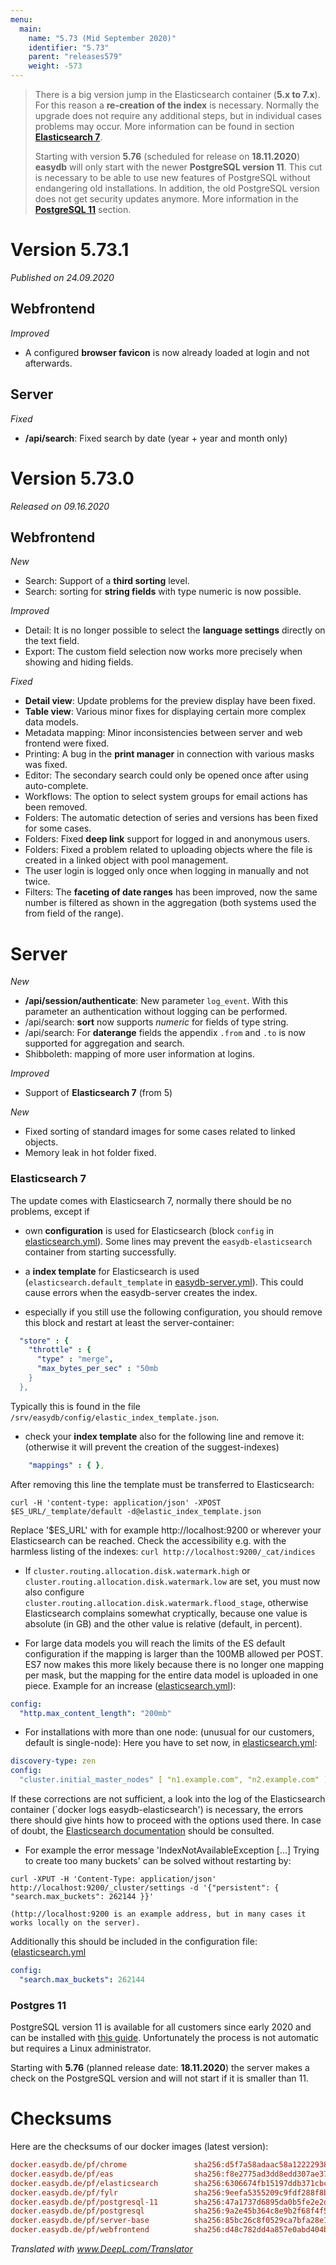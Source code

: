 ```yaml
---
menu:
  main:
    name: "5.73 (Mid September 2020)"
    identifier: "5.73"
    parent: "releases579"
    weight: -573
---
```


> There is a big version jump in the Elasticsearch container (**5.x to 7.x**). For this reason a **re-creation of the index** is necessary. Normally the upgrade does not require any additional steps, but in individual cases problems may occur. More information can be found in section **[Elasticsearch 7](#elasticsearch-7)**.
>
> Starting with version **5.76** (scheduled for release on **18.11.2020**) **easydb** will only start with the newer **PostgreSQL version 11**. This cut is necessary to be able to use new features of PostgreSQL without endangering old installations. In addition, the old PostgreSQL version does not get security updates anymore. More information in the **[PostgreSQL 11](#postgres-11)** section.

# Version 5.73.1

*Published on 24.09.2020*

## Webfrontend

*Improved*

- A configured **browser favicon** is now already loaded at login and not afterwards.

## Server

*Fixed*

- **/api/search**: Fixed search by date (year + year and month only)

# Version 5.73.0

*Released on 09.16.2020*

## Webfrontend

*New*

- Search: Support of a **third sorting** level.
- Search: sorting for **string fields** with type numeric is now possible.

*Improved*

- Detail: It is no longer possible to select the **language settings** directly on the text field.
- Export: The custom field selection now works more precisely when showing and hiding fields.

*Fixed*

- **Detail view**: Update problems for the preview display have been fixed.
- **Table view**: Various minor fixes for displaying certain more complex data models.
- Metadata mapping: Minor inconsistencies between server and web frontend were fixed.
- Printing: A bug in the **print manager** in connection with various masks was fixed.
- Editor: The secondary search could only be opened once after using auto-complete.
- Workflows: The option to select system groups for email actions has been removed. 
- Folders: The automatic detection of series and versions has been fixed for some cases.
- Folders: Fixed **deep link** support for logged in and anonymous users. 
- Folders: Fixed a problem related to uploading objects where the file is created in a linked object with pool management.
- The user login is logged only once when logging in manually and not twice.
- Filters: The **faceting of date ranges** has been improved, now the same number is filtered as shown in the aggregation (both systems used the from field of the range).

# Server

*New*

- **/api/session/authenticate**: New parameter `log_event`. With this parameter an authentication without logging can be performed.
- /api/search: **sort** now supports *numeric* for fields of type string.
- /api/search: For **daterange** fields the appendix `.from` and `.to` is now supported for aggregation and search.
- Shibboleth: mapping of more user information at logins.

*Improved*

- Support of **Elasticsearch 7** (from 5)

*New*

- Fixed sorting of standard images for some cases related to linked objects.
- Memory leak in hot folder fixed.

### Elasticsearch 7

The update comes with Elasticsearch 7, normally there should be no problems, except if

* own **configuration** is used for Elasticsearch (block `config` in [elasticsearch.yml](/en/sysadmin/configuration/elastic/elasticsearch.yml/)). Some lines may prevent the `easydb-elasticsearch` container from starting successfully.

* a **index template** for Elasticsearch is used (`elasticsearch.default_template` in [easydb-server.yml](/en/sysadmin/configuration/easydb-server.yml/available-variables/)). This could cause errors when the easydb-server creates the index.

* especially if you still use the following configuration, you should remove this block and restart at least the server-container:

````yaml
  "store" : {
    "throttle" : {
      "type" : "merge",
      "max_bytes_per_sec" : "50mb
    }
  },
````

Typically this is found in the file `/srv/easydb/config/elastic_index_template.json`.

* check your **index template** also for the following line and remove it: (otherwise it will prevent the creation of the suggest-indexes)

````yaml
    "mappings" : { },
````

After removing this line the template must be transferred to Elasticsearch:

```
curl -H 'content-type: application/json' -XPOST $ES_URL/_template/default -d@elastic_index_template.json
```

Replace '$ES_URL' with for example http://localhost:9200 or wherever your Elasticsearch can be reached. Check the accessibility e.g. with the harmless listing of the indexes: `curl http://localhost:9200/_cat/indices`

* If `cluster.routing.allocation.disk.watermark.high` or `cluster.routing.allocation.disk.watermark.low` are set, you must now also configure `cluster.routing.allocation.disk.watermark.flood_stage`, otherwise Elasticsearch complains somewhat cryptically, because one value is absolute (in GB) and the other value is relative (default, in percent).

* For large data models you will reach the limits of the ES default configuration if the mapping is larger than the 100MB allowed per POST. ES7 now makes this more likely because there is no longer one mapping per mask, but the mapping for the entire data model is uploaded in one piece. Example for an increase ([elasticsearch.yml](/en/sysadmin/configuration/elastic/elasticsearch.yml/)):

````yaml
config:
  "http.max_content_length": "200mb"
````

* For installations with more than one node: (unusual for our customers, default is single-node): Here you have to set now, in [elasticsearch.yml](/en/sysadmin/configuration/elastic/elasticsearch.yml/):

````yaml
discovery-type: zen
config:
  "cluster.initial_master_nodes" [ "n1.example.com", "n2.example.com" ]
````

If these corrections are not sufficient, a look into the log of the Elasticsearch container (`docker logs easydb-elasticsearch') is necessary, the errors there should give hints how to proceed with the options used there. In case of doubt, the [Elasticsearch documentation](https://www.elastic.co/guide/en/elasticsearch/reference/7.x/settings.html) should be consulted.

* For example the error message 'IndexNotAvailableException [...] Trying to create too many buckets' can be solved without restarting by:

```
curl -XPUT -H 'Content-Type: application/json' http://localhost:9200/_cluster/settings -d '{"persistent": { "search.max_buckets": 262144 }}'
```

    (http://localhost:9200 is an example address, but in many cases it works locally on the server).

Additionally this should be included in the configuration file: ([elasticsearch.yml](/en/sysadmin/configuration/elastic/elasticsearch.yml/)

````yaml
config:
  "search.max_buckets": 262144
````

### Postgres 11

PostgreSQL version 11 is available for all customers since early 2020 and can be installed with [this guide](https://docs.easydb.de/en/sysadmin/installation/postgres-upgrade/). Unfortunately the process is not automatic but requires a Linux administrator.

Starting with **5.76** (planned release date: **18.11.2020**) the server makes a check on the PostgreSQL version and will not start if it is smaller than 11.

# Checksums

Here are the checksums of our docker images (latest version):

```ini
docker.easydb.de/pf/chrome               sha256:d5f7a58adaac58a12222938ef95187f0bbdac4700131b1c3bfae21cf3ee6421e
docker.easydb.de/pf/eas                  sha256:f8e2775ad3dd8edd307ae3727813f464a9fd7d448a1c3136c09de7d6fb388284
docker.easydb.de/pf/elasticsearch        sha256:6306674fb15197ddb371cbc63827891cf4be36b33338b92026b6f3b79f9ddc03
docker.easydb.de/pf/fylr                 sha256:9eefa5355209c9fdf288f8be42887a3096a24f8ce9ff03f14a8edc9bd355ccfa
docker.easydb.de/pf/postgresql-11        sha256:47a1737d6895da0b5fe2e2d41318283a6597489e1b0fa58e299bdef533958e28
docker.easydb.de/pf/postgresql           sha256:9a2e45b364c8e9b2f68f4f5a3d945c7ac1eef00fbe1b046f108dc6cebd2ac5f8
docker.easydb.de/pf/server-base          sha256:85bc26c8f0529ca7bfa28e1b35c4570fefe807dc55150fa9c8d6e5a48e8f65e1
docker.easydb.de/pf/webfrontend          sha256:d48c782dd4a857e0abd404b8374603a623ecbaa4548632d8cfb2a867de3ad155
```

*Translated with www.DeepL.com/Translator*

